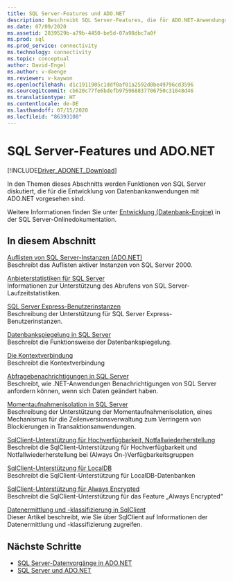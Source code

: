 ```yaml
---
title: SQL Server-Features und ADO.NET
description: Beschreibt SQL Server-Features, die für ADO.NET-Anwendungsentwickler nützlich sind.
ms.date: 07/09/2020
ms.assetid: 2839529b-a79b-4450-be5d-07a98dbc7a0f
ms.prod: sql
ms.prod_service: connectivity
ms.technology: connectivity
ms.topic: conceptual
author: David-Engel
ms.author: v-daenge
ms.reviewer: v-kaywon
ms.openlocfilehash: d1c1911905c1ddf0af01a2592d0be49796cd3596
ms.sourcegitcommit: cb620c77fe6bdefb975968837706750c31048d46
ms.translationtype: HT
ms.contentlocale: de-DE
ms.lasthandoff: 07/15/2020
ms.locfileid: "86393108"
---
```

# <a name="sql-server-features-and-adonet"></a>SQL Server-Features und ADO.NET

[!INCLUDE[Driver_ADONET_Download](../../../includes/driver_adonet_download.md)]

In den Themen dieses Abschnitts werden Funktionen von SQL Server diskutiert, die für die Entwicklung von Datenbankanwendungen mit ADO.NET vorgesehen sind.  
  
Weitere Informationen finden Sie unter [Entwicklung (Datenbank-Engine)](https://go.microsoft.com/fwlink/?LinkId=115245) in der SQL Server-Onlinedokumentation.
  
## <a name="in-this-section"></a>In diesem Abschnitt  
[Auflisten von SQL Server-Instanzen (ADO.NET)](enumerate-instances-sql-server.md)  
Beschreibt das Auflisten aktiver Instanzen von SQL Server 2000.  
  
[Anbieterstatistiken für SQL Server](provider-statistics-sql-server.md)  
Informationen zur Unterstützung des Abrufens von SQL Server-Laufzeitstatistiken.  
  
[SQL Server Express-Benutzerinstanzen](sql-server-express-user-instances.md)  
Beschreibung der Unterstützung für SQL Server Express-Benutzerinstanzen.  
  
[Datenbankspiegelung in SQL Server](database-mirroring-sql-server.md)  
Beschreibt die Funktionsweise der Datenbankspiegelung.  

[Die Kontextverbindung](context-connection.md)  
Beschreibt die Kontextverbindung  
  
[Abfragebenachrichtigungen in SQL Server](query-notifications-sql-server.md)  
Beschreibt, wie .NET-Anwendungen Benachrichtigungen von SQL Server anfordern können, wenn sich Daten geändert haben.  
  
[Momentaufnahmenisolation in SQL Server](snapshot-isolation-sql-server.md)  
Beschreibung der Unterstützung der Momentaufnahmenisolation, eines Mechanismus für die Zeilenversionsverwaltung zum Verringern von Blockierungen in Transaktionsanwendungen.  
  
[SqlClient-Unterstützung für Hochverfügbarkeit, Notfallwiederherstellung](sqlclient-support-high-availability-disaster-recovery.md)  
Beschreibt die SqlClient-Unterstützung für Hochverfügbarkeit und Notfallwiederherstellung bei (Always On-)Verfügbarkeitsgruppen  
  
[SqlClient-Unterstützung für LocalDB](sqlclient-support-localdb.md)  
Beschreibt die SqlClient-Unterstützung für LocalDB-Datenbanken

[SqlClient-Unterstützung für Always Encrypted](sqlclient-support-always-encrypted.md)  
Beschreibt die SqlClient-Unterstützung für das Feature „Always Encrypted“

[Datenermittlung und -klassifizierung in SqlClient](data-classification.md)  
Dieser Artikel beschreibt, wie Sie über SqlClient auf Informationen der Datenermittlung und -klassifizierung zugreifen.

## <a name="next-steps"></a>Nächste Schritte
- [SQL Server-Datenvorgänge in ADO.NET](sql-server-data-operations.md)
- [SQL Server und ADO.NET](index.md)
